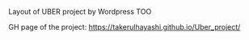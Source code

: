 Layout of UBER project by Wordpress TOO

GH page of the project: https://takerulhayashi.github.io/Uber_project/
